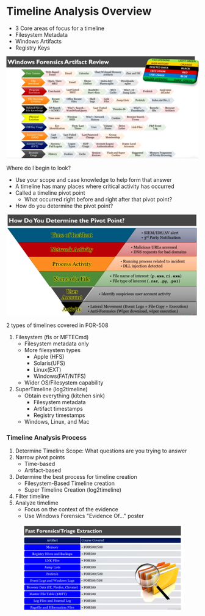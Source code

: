# Timeline Analysis Overview

* 3 Core areas of focus for a timeline
* Filesystem Metadata
* Windows Artifacts
* Registry Keys

![windows artifacts](<../../.gitbook/assets/image (8).png>)

Where do I begin to look?

* Use your scope and case knowledge to help form that answer
* A timeline has many places where critical activity has occurred
* Called a timeline pivot point
  * What occurred right before and right after that pivot point?
* How do you determine the pivot point?

![pivot point](<../../.gitbook/assets/image (7) (2).png>)

2 types of timelines covered in FOR-508

1. Filesystem (fls or MFTECmd)
   * Filesystem metadata only
   * More filesystem types
     * Apple (HFS)
     * Solaris(UFS)
     * Linux(EXT)
     * Windows(FAT/NTFS)
   * Wider OS/Filesystem capability
2. SuperTimeline (log2timeline)
   * Obtain everything (kitchen sink)
     * Filesystem metadata
     * Artifact timestamps
     * Registry timestamps
   * Windows, Linux, and Mac

### Timeline Analysis Process

1. Determine Timeline Scope: What questions are you trying to answer
2. Narrow pivot points
   * Time-based
   * Artifact-based
3. Determine the best process for timeline creation
   * Filesystem-Based Timeline creation
   * Super Timeline Creation (log2timeline)
4. Filter timeline
5. Analyze timelime
   * Focus on the context of the evidence
   * Use Windows Forensics "Evidence Of..." poster

<figure><img src="../../.gitbook/assets/image (2).png" alt=""><figcaption></figcaption></figure>
